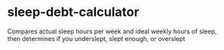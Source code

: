 # sleep-debt-calculator
Compares actual sleep hours per week and ideal weekly hours of sleep, then determines if you underslept, slept enough, or overslept

